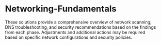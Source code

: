# Networking-Fundamentals
These solutions provide a comprehensive overview of network scanning, DNS troubleshooting, and security recommendations based on the findings from each phase. Adjustments and additional actions may be required based on specific network configurations and security policies.
